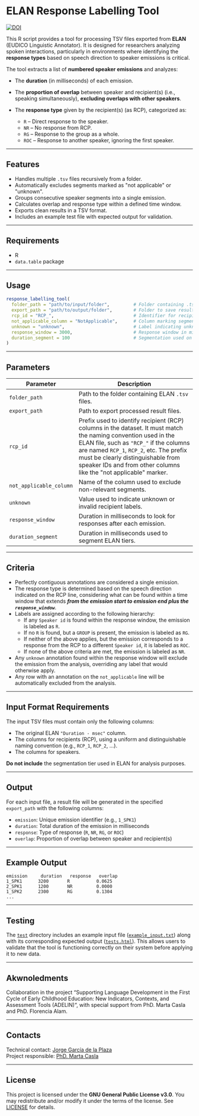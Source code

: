 # ELAN Response Labelling Tool

[![DOI](https://zenodo.org/badge/DOI/10.5281/zenodo.16421302.svg)](https://doi.org/10.5281/zenodo.16421302)


This R script provides a tool for processing TSV files exported from **ELAN** (EUDICO Linguistic Annotator). It is designed for researchers analyzing spoken interactions, particularly in environments where identifying the **response types** based on speech direction to speaker emissions is critical.

The tool extracts a list of **numbered speaker emissions** and analyzes:

* The **duration** (in milliseconds) of each emission.
* The **proportion of overlap** between speaker and recipient(s) (i.e., speaking simultaneously), **excluding overlaps with other speakers**.
* The **response type** given by the recipient(s) (as RCP), categorized as:

  * `R` – Direct response to the speaker.
  * `NR` – No response from RCP.
  * `RG` – Response to the group as a whole.
  * `ROC` – Response to another speaker, ignoring the first speaker.
  
---

## Features

* Handles multiple `.tsv` files recursively from a folder.
* Automatically excludes segments marked as "not applicable" or "unknown".
* Groups consecutive speaker segments into a single emission.
* Calculates overlap and response type within a defined time window.
* Exports clean results in a TSV format.
* Includes an example test file with expected output for validation.

---

## Requirements

* R
* `data.table` package

---

## Usage

```r
response_labelling_tool(
  folder_path = "path/to/input/folder",         # Folder containing .tsv ELAN files
  export_path = "path/to/output/folder",        # Folder to save results
  rcp_id = "RCP_",                              # Identifier for recipient columns
  not_applicable_column = "NotApplicable",      # Column marking segments to exclude
  unknown = "unknown",                          # Label indicating unknown response direction
  response_window = 3000,                       # Response window in milliseconds
  duration_segment = 100                        # Segmentation used on ELAN
)
```

---

## Parameters

| Parameter               | Description                                                                                                                                                                                                                                                                                                      |
| ----------------------- | ---------------------------------------------------------------------------------------------------------------------------------------------------------------------------------------------------------------------------------------------------------------------------------------------------------------- |
| `folder_path`           | Path to the folder containing ELAN `.tsv` files.                                                                                                                                                                                                                                                                 |
| `export_path`           | Path to export processed result files.                                                                                                                                                                                                                                                                           |
| `rcp_id`                | Prefix used to identify recipient (RCP) columns in the dataset. It must match the naming convention used in the ELAN file, such as `"RCP_"` if the columns are named `RCP_1`, `RCP_2`, etc. The prefix must be clearly distinguishable from speaker IDs and from other columns like the "not applicable" marker. |
| `not_applicable_column` | Name of the column used to exclude non-relevant segments.                                                                                                                                                                                                                                                        |
| `unknown`               | Value used to indicate unknown or invalid recipient labels.                                                                                                                                                                                                                                                      |
| `response_window`       | Duration in milliseconds to look for responses after each emission.                                                                                                                                                                                                                                              |
| `duration_segment`      | Duration in milliseconds used to segment ELAN tiers.                                                                                                                                                                                                                                                             |

---

## Criteria

- Perfectly contiguous annotations are considered a single emission.
- The response type is determined based on the speech direction indicated on the RCP line, considering what can be found within a time window that extends ***from the emission start to emission end plus the `response_window`***.
- Labels are assigned according to the following hierarchy:
  - If any `Speaker id` is found within the response window, the emission is labeled as `R`.
  - If no `R` is found, but a `GROUP` is present, the emission is labeled as `RG`.
  - If neither of the above applies, but the emission corresponds to a response from the RCP to a different `Speaker id`, it is labeled as `ROC`.
  - If none of the above criteria are met, the emission is labeled as `NR`.
- Any `unknown` annotation found within the response window will exclude the emission from the analysis, overriding any label that would otherwise apply.
- Any row with an annotation on the `not_applicable` line will be automatically excluded from the analysis.


---

## Input Format Requirements

The input TSV files must contain only the following columns:

* The original ELAN `"Duration - msec"` column.
* The columns for recipients (RCP), using a uniform and distinguishable naming convention (e.g., `RCP_1`, `RCP_2`, ...).
* The columns for speakers.

**Do not include** the segmentation tier used in ELAN for analysis purposes.

---

## Output

For each input file, a result file will be generated in the specified `export_path` with the following columns:

* `emission`: Unique emission identifier (e.g., `1_SPK1`)
* `duration`: Total duration of the emission in milliseconds
* `response`: Type of response (`R`, `NR`, `RG`, or `ROC`)
* `overlap`: Proportion of overlap between speaker and recipient(s)

---

## Example Output

```
emission     duration   response   overlap
1_SPK1      3200       R          0.0625
2_SPK1      1200       NR         0.0000
1_SPK2      2300       RG         0.1304
...
```

---

## Testing

The [`test`](test) directory includes an example input file ([`example_input.txt`](test/input_test/example_input.txt)) along with its corresponding expected output ([`tests.html`](test/tests.html)). This allows users to validate that the tool is functioning correctly on their system before applying it to new data.

---

## Akwnoledments

Collaboration in the project “Supporting Language Development in the First Cycle of Early Childhood Education: New Indicators, Contexts, and Assessment Tools (ADELIN)“, with special support from PhD. Marta Casla and PhD. Florencia Alam.

---

## Contacts

Technical contact: [Jorge García de la Plaza](mailto:jorge.garciadelaplaza@estudiante.uam.es)  
Project responsible: [PhD. Marta Casla](mailto:marta.casla@uam.es)

---
## License

This project is licensed under the **GNU General Public License v3.0**.
You may redistribute and/or modify it under the terms of the license.
See [LICENSE](https://www.gnu.org/licenses/gpl-3.0.en.html) for details.

